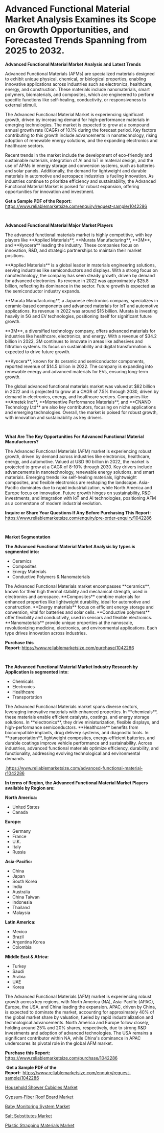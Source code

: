 <p><h1>Advanced Functional Material Market Analysis Examines its Scope on Growth Opportunities, and Forecasted Trends Spanning from 2025 to 2032.</h1></p><p><strong>Advanced Functional Material Market Analysis and Latest Trends</strong></p>
<p><p>Advanced Functional Materials (AFMs) are specialized materials designed to exhibit unique physical, chemical, or biological properties, enabling innovative applications across industries such as electronics, healthcare, energy, and construction. These materials include nanomaterials, smart polymers, biomaterials, and composites, which are engineered to perform specific functions like self-healing, conductivity, or responsiveness to external stimuli.</p><p>The Advanced Functional Material Market is experiencing significant growth, driven by increasing demand for high-performance materials in emerging technologies. The market is expected to grow at a compound annual growth rate (CAGR) of 10.1% during the forecast period. Key factors contributing to this growth include advancements in nanotechnology, rising adoption of renewable energy solutions, and the expanding electronics and healthcare sectors.</p><p>Recent trends in the market include the development of eco-friendly and sustainable materials, integration of AI and IoT in material design, and the use of AFMs in energy storage and conversion systems, such as batteries and solar panels. Additionally, the demand for lightweight and durable materials in automotive and aerospace industries is fueling innovation. As industries continue to prioritize efficiency and sustainability, the Advanced Functional Material Market is poised for robust expansion, offering opportunities for innovation and investment.</p></p>
<p><strong>Get a Sample PDF of the Report:&nbsp;</strong> <a href="https://www.reliablemarketsize.com/enquiry/request-sample/1042286?utm_campaign=1897&utm_medium=2&utm_source=Github&utm_content=ia&utm_term=25012025&utm_id=advanced-functional-material">https://www.reliablemarketsize.com/enquiry/request-sample/1042286</a></p>
<p>&nbsp;</p>
<p><strong>Advanced Functional Material Major Market Players</strong></p>
<p><p>The advanced functional materials market is highly competitive, with key players like **Applied Materials**, **Murata Manufacturing**, **3M**, and **Kyocera** leading the industry. These companies focus on innovation, R&D, and strategic partnerships to maintain their market positions.</p><p>**Applied Materials** is a global leader in materials engineering solutions, serving industries like semiconductors and displays. With a strong focus on nanotechnology, the company has seen steady growth, driven by demand for advanced electronics. Its revenue in 2022 was approximately $25.8 billion, reflecting its dominance in the sector. Future growth is expected as the semiconductor industry expands.</p><p>**Murata Manufacturing**, a Japanese electronics company, specializes in ceramic-based components and advanced materials for IoT and automotive applications. Its revenue in 2022 was around $15 billion. Murata is investing heavily in 5G and EV technologies, positioning itself for significant future growth.</p><p>**3M**, a diversified technology company, offers advanced materials for industries like healthcare, electronics, and energy. With a revenue of $34.2 billion in 2022, 3M continues to innovate in areas like adhesives and filtration systems. Its focus on sustainability and digital transformation is expected to drive future growth.</p><p>**Kyocera**, known for its ceramic and semiconductor components, reported revenue of $14.5 billion in 2022. The company is expanding into renewable energy and advanced materials for EVs, ensuring long-term growth.</p><p>The global advanced functional materials market was valued at $82 billion in 2022 and is projected to grow at a CAGR of 7.5% through 2030, driven by demand in electronics, energy, and healthcare sectors. Companies like **Ametek Inc**, **Momentive Performance Materials**, and **CNANO Technology Ltd** are also key contributors, focusing on niche applications and emerging technologies. Overall, the market is poised for robust growth, with innovation and sustainability as key drivers.</p></p>
<p>&nbsp;</p>
<p><strong>What Are The Key Opportunities For Advanced Functional Material Manufacturers?</strong></p>
<p><p>The Advanced Functional Materials (AFM) market is experiencing robust growth, driven by demand across industries like electronics, healthcare, energy, and automotive. Valued at USD 90 billion in 2022, the market is projected to grow at a CAGR of 8-10% through 2030. Key drivers include advancements in nanotechnology, renewable energy solutions, and smart materials. Emerging trends like self-healing materials, lightweight composites, and flexible electronics are reshaping the landscape. Asia-Pacific dominates due to rapid industrialization, while North America and Europe focus on innovation. Future growth hinges on sustainability, R&D investments, and integration with IoT and AI technologies, positioning AFM as a cornerstone of modern industrial evolution.</p></p>
<p><strong>Inquire or Share Your Questions If Any Before Purchasing This Report:</strong> <a href="https://www.reliablemarketsize.com/enquiry/pre-order-enquiry/1042286?utm_campaign=1897&utm_medium=2&utm_source=Github&utm_content=ia&utm_term=25012025&utm_id=advanced-functional-material">https://www.reliablemarketsize.com/enquiry/pre-order-enquiry/1042286</a></p>
<p>&nbsp;</p>
<p><strong>Market Segmentation</strong></p>
<p><strong>The Advanced Functional Material Market Analysis by types is segmented into:</strong></p>
<p><ul><li>Ceramics</li><li>Composites</li><li>Energy Materials</li><li>Conductive Polymers & Nanomaterials</li></ul></p>
<p><p>The Advanced Functional Materials market encompasses **ceramics**, known for their high thermal stability and mechanical strength, used in electronics and aerospace. **Composites** combine materials for enhanced properties like lightweight durability, ideal for automotive and construction. **Energy materials** focus on efficient energy storage and conversion, vital for batteries and solar cells. **Conductive polymers** offer flexibility and conductivity, used in sensors and flexible electronics. **Nanomaterials** provide unique properties at the nanoscale, revolutionizing medicine, electronics, and environmental applications. Each type drives innovation across industries.</p></p>
<p><strong>Purchase this Report:&nbsp;</strong><a href="https://www.reliablemarketsize.com/purchase/1042286?utm_campaign=1897&utm_medium=2&utm_source=Github&utm_content=ia&utm_term=25012025&utm_id=advanced-functional-material">https://www.reliablemarketsize.com/purchase/1042286</a></p>
<p>&nbsp;</p>
<p><strong>The Advanced Functional Material Market Industry Research by Application is segmented into:</strong></p>
<p><ul><li>Chemicals</li><li>Electronics</li><li>Healthcare</li><li>Transportation</li></ul></p>
<p><p>The Advanced Functional Materials market spans diverse sectors, leveraging innovative materials with enhanced properties. In **chemicals**, these materials enable efficient catalysts, coatings, and energy storage solutions. In **electronics**, they drive miniaturization, flexible displays, and high-performance semiconductors. **Healthcare** benefits from biocompatible implants, drug delivery systems, and diagnostic tools. In **transportation**, lightweight composites, energy-efficient batteries, and durable coatings improve vehicle performance and sustainability. Across industries, advanced functional materials optimize efficiency, durability, and functionality, addressing evolving technological and environmental demands.</p></p>
<p><a href="https://www.reliablemarketsize.com/advanced-functional-material-r1042286?utm_campaign=1897&utm_medium=2&utm_source=Github&utm_content=ia&utm_term=25012025&utm_id=advanced-functional-material">&nbsp;https://www.reliablemarketsize.com/advanced-functional-material-r1042286</a></p>
<p><strong>In terms of Region, the Advanced Functional Material Market Players available by Region are:</strong></p>
<p>
    <p> <strong> North America: </strong>
        <ul>
            <li>United States</li>
            <li>Canada</li>
        </ul>
        </p> 
    <p> <strong> Europe: </strong>
        <ul>
            <li>Germany</li>
            <li>France</li>
            <li>U.K.</li>
            <li>Italy</li>
            <li>Russia</li>
        </ul>
        </p> 
    <p> <strong> Asia-Pacific: </strong>
        <ul>
            <li>China</li>
            <li>Japan</li>
            <li>South Korea</li>
            <li>India</li>
            <li>Australia</li>
            <li>China Taiwan</li>
            <li>Indonesia</li>
            <li>Thailand</li>
            <li>Malaysia</li>
        </ul>
        </p> 
    <p> <strong> Latin America: </strong>
        <ul>
            <li>Mexico</li>
            <li>Brazil</li>
            <li>Argentina Korea</li>
            <li>Colombia</li>
        </ul>
        </p> 
    <p> <strong> Middle East & Africa: </strong>
        <ul>
            <li>Turkey</li>
            <li>Saudi</li>
            <li>Arabia</li>
            <li>UAE</li>
            <li>Korea</li>
        </ul>
    </p>
    </p>
<p><p>The Advanced Functional Materials (AFM) market is experiencing robust growth across key regions, with North America (NA), Asia-Pacific (APAC), Europe, the USA, and China leading the expansion. APAC, driven by China, is expected to dominate the market, accounting for approximately 40% of the global market share by valuation, fueled by rapid industrialization and technological advancements. North America and Europe follow closely, holding around 25% and 20% shares, respectively, due to strong R&D investments and adoption of advanced technologies. The USA remains a significant contributor within NA, while China's dominance in APAC underscores its pivotal role in the global AFM market.</p></p>
<p><strong>Purchase this Report: </strong><a href="https://www.reliablemarketsize.com/purchase/1042286?utm_campaign=1897&utm_medium=2&utm_source=Github&utm_content=ia&utm_term=25012025&utm_id=advanced-functional-material">https://www.reliablemarketsize.com/purchase/1042286</a></p>
<p>&nbsp;<strong>Get a Sample PDF of the Report:&nbsp;&nbsp;</strong><a href="https://www.reliablemarketsize.com/enquiry/request-sample/1042286?utm_campaign=1897&utm_medium=2&utm_source=Github&utm_content=ia&utm_term=25012025&utm_id=advanced-functional-material">https://www.reliablemarketsize.com/enquiry/request-sample/1042286</a></p>
<p><strong></strong></p>
<p><p><a href="https://www.linkedin.com/pulse/whats-ahead-household-shower-cubicles-market-analysis-y8uzf?utm_campaign=1897&utm_medium=2&utm_source=Github&utm_content=ia&utm_term=25012025&utm_id=advanced-functional-material">Household Shower Cubicles Market</a></p><p><a href="https://www.linkedin.com/pulse/in-depth-report-gypsum-fiber-roof-board-market-types-zw6wc?utm_campaign=1897&utm_medium=2&utm_source=Github&utm_content=ia&utm_term=25012025&utm_id=advanced-functional-material">Gypsum-Fiber Roof Board Market</a></p><p><a href="https://www.linkedin.com/pulse/baby-monitoring-system-market-insights-revenue-forecast-sv4wc?utm_campaign=1897&utm_medium=2&utm_source=Github&utm_content=ia&utm_term=25012025&utm_id=advanced-functional-material">Baby Monitoring System Market</a></p><p><a href="https://github.com/sadithsondah72/Market-Research-Report-List-1/blob/main/salt-substitutes-market.md?utm_campaign=1897&utm_medium=2&utm_source=Github&utm_content=ia&utm_term=25012025&utm_id=advanced-functional-material">Salt Substitutes Market</a></p><p><a href="https://github.com/nemcemakoi/Market-Research-Report-List-1/blob/main/plastic-strapping-materials-market.md?utm_campaign=1897&utm_medium=2&utm_source=Github&utm_content=ia&utm_term=25012025&utm_id=advanced-functional-material">Plastic Strapping Materials Market</a></p></p>